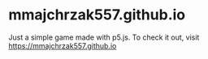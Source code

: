 # mmajchrzak557.github.io
Just a simple game made with p5.js. To check it out, visit https://mmajchrzak557.github.io
